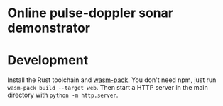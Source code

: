 # Online pulse-doppler sonar demonstrator

# Development

Install the Rust toolchain and [wasm-pack](https://github.com/rustwasm/wasm-pack).
You don't need npm, just run `wasm-pack build --target web`. Then start a HTTP server in the main directory with `python -m http.server`.
